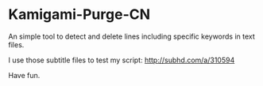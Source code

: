 Kamigami-Purge-CN
======
An simple tool to detect and delete lines including specific keywords in text files. 

I use those subtitle files to test my script:
http://subhd.com/a/310594

Have fun.
